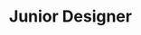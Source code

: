 ---
name: Shreshth Saxena
image: "https://1.bp.blogspot.com/-mIOd8qhB3eQ/Wr5Gs9Kxt5I/AAAAAAAAAXw/JxxwILKGbHcENY1umkTu5OX2Gsp0S8HHQCLcBGAs/s1600/shreshth-saxena.jpg"
title: Junior Designer
---